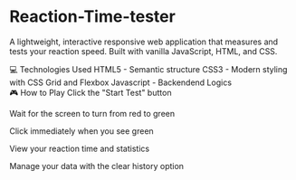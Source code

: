# Reaction-Time-tester
A lightweight, interactive responsive web application that measures and tests your reaction speed. Built with vanilla JavaScript, HTML, and CSS.
<br>

💻 Technologies Used
HTML5 - Semantic structure
CSS3 - Modern styling with CSS Grid and Flexbox
Javascript - Backendend Logics
<br>
🎮 How to Play
Click the "Start Test" button

Wait for the screen to turn from red to green

Click immediately when you see green

View your reaction time and statistics

Manage your data with the clear history option
